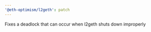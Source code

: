 ```yaml
---
'@eth-optimism/l2geth': patch
---
```


Fixes a deadlock that can occur when l2geth shuts down improperly
